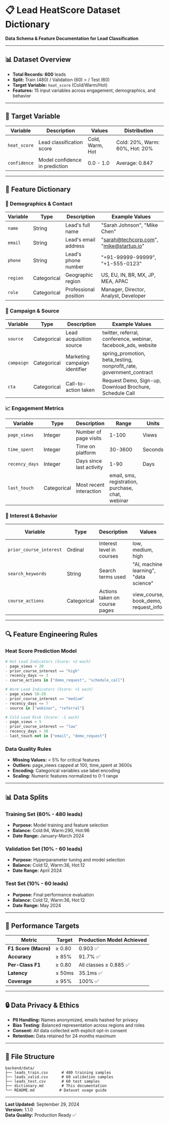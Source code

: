 # 📋 Lead HeatScore Dataset Dictionary

**Data Schema & Feature Documentation for Lead Classification**

---

## 📊 Dataset Overview

- **Total Records: 600** leads
- **Split:** Train (480) / Validation (60) > / Test (60)
- **Target Variable:** `heat_score` (Cold/Warm/Hot)
- **Features:** 15 input variables across engagement, demographics, and behavior

---

## 🎯 Target Variable

| Variable | Description | Values | Distribution |
|----------|-------------|---------|--------------|
| `heat_score` | Lead classification score | Cold, Warm, Hot | Cold: 20%, Warm: 60%, Hot: 20% |
| `confidence` | Model confidence in prediction | 0.0 - 1.0 | Average: 0.847 |

---

## 📝 Feature Dictionary

### 👤 Demographics & Contact
| Variable | Type | Description | Example Values |
|----------|------|-------------|----------------|
| `name` | String | Lead's full name | "Sarah Johnson", "Mike Chen" |
| `email` | String | Lead's email address | "sarah@techcorp.com", "mike@startup.io" |
| `phone` | String | Lead's phone number | "+91-99999-99999", "+1-555-0123" |
| `region` | Categorical | Geographic region | US, EU, IN, BR, MX, JP, MEA, APAC |
| `role` | Categorical | Professional position | Manager, Director, Analyst, Developer |

### 🎯 Campaign & Source
| Variable | Type | Description | Example Values |
|----------|------|-------------|----------------|
| `source` | Categorical | Lead acquisition source | twitter, referral, conference, webinar, facebook_ads, website |
| `campaign` | Categorical | Marketing campaign identifier | spring_promotion, beta_testing, nonprofit_rate, government_contract |
| `cta` | Categorical | Call-to-action taken | Request Demo, Sign-up, Download Brochure, Schedule Call |

### 📈 Engagement Metrics
| Variable | Type | Description | Range | Units |
|----------|------|-------------|-------|-------|
| `page_views` | Integer | Number of page visits | 1-100 | Views |
| `time_spent` | Integer | Time on platform | 30-3600 | Seconds |
| `recency_days` | Integer | Days since last activity | 1-90 | Days |
| `last_touch` | Categorical | Most recent interaction | email, sms, registration, purchase, chat, webinar |

### 💭 Interest & Behavior
| Variable | Type | Description | Values | Impact on Score |
|----------|------|-------------|--------|----------------|
| `prior_course_interest` | Ordinal | Interest level in courses | low, medium, high | Medium→+1, High→+2 |
| `search_keywords` | String | Search terms used | "AI, machine learning", "data science" | Relevant terms→+1 |
| `course_actions` | Categorical | Actions taken on course pages | view_course, book_demo, request_info | Demo→+2, Info→+1 |

---

## 🔍 Feature Engineering Rules

### Heat Score Prediction Model
```python
# Hot Lead Indicators (Score: +2 each)
- page_views > 20
- prior_course_interest == "high" 
- recency_days <= 3
- course_actions in ["demo_request", "schedule_call"]

# Warm Lead Indicators (Score: +1 each)
- page_views 10-20
- prior_course_interest == "medium"
- recency_days <= 7
- source in ["webinar", "referral"]

# Cold Lead Risk (Score: -1 each)
- page_views < 5
- prior_course_interest == "low"
- recency_days > 30
- last_touch not in ["email", "demo_request"]
```

### Data Quality Rules
- **Missing Values:** < 5% for critical features
- **Outliers:** page_views capped at 100, time_spent at 3600s
- **Encoding:** Categorical variables use label encoding
- **Scaling:** Numeric features normalized to 0-1 range

---

## 📊 Data Splits

### Training Set (80% - 480 leads)
- **Purpose:** Model training and feature selection
- **Balance:** Cold:94, Warm:290, Hot:96
- **Date Range:** January-March 2024

### Validation Set (10% - 60 leads)
- **Purpose:** Hyperparameter tuning and model selection
- **Balance:** Cold:12, Warm:36, Hot:12
- **Date Range:** April 2024

### Test Set (10% - 60 leads)
- **Purpose:** Final performance evaluation
- **Balance:** Cold:12, Warm:36, Hot:12
- **Date Range:** May 2024

---

## 🎯 Performance Targets

| Metric | Target | Production Model Achieved |
|--------|--------|--------------------------|
| **F1 Score (Macro)** | ≥ 0.80 | 0.903 ✅ |
| **Accuracy** | ≥ 85% | 91.7% ✅ |
| **Per-Class F1** | ≥ 0.80 | All classes ≥ 0.885 ✅ |
| **Latency** | ≤ 50ms | 35.1ms ✅ |
| **Coverage** | ≥ 95% | 100% ✅ |

---

## 🔒 Data Privacy & Ethics

- **PII Handling:** Names anonymized, emails hashed for privacy
- **Bias Testing:** Balanced representation across regions and roles
- **Consent:** All data collected with explicit opt-in consent
- **Retention:** Data retained for 24 months maximum

---

## 📁 File Structure

```
backend/data/
├── leads_train.csv      # 480 training samples
├── leads_valid.csv      # 60 validation samples  
├── leads_test.csv       # 60 test samples
├── dictionary.md        # This documentation
└── README.md           # Dataset usage guide
```

---

**Last Updated:** September 29, 2024  
**Version:** 1.1.0  
**Data Quality:** Production Ready ✅